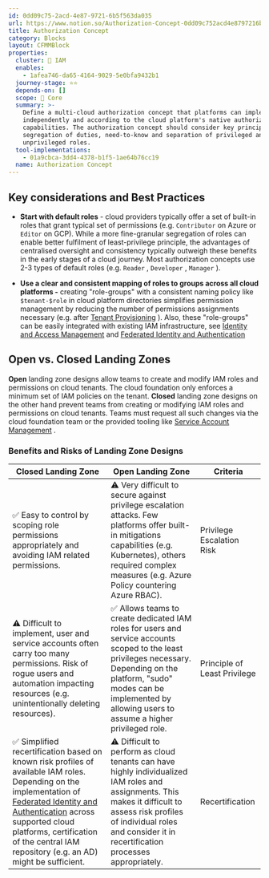 ```yaml
---
id: 0dd09c75-2acd-4e87-9721-6b5f563da035
url: https://www.notion.so/Authorization-Concept-0dd09c752acd4e8797216b5f563da035
title: Authorization Concept
category: Blocks
layout: CFMMBlock
properties:
  cluster: 🔐 IAM
  enables:
    - 1afea746-da65-4164-9029-5e0bfa9432b1
  journey-stage: ⭐️⭐️
  depends-on: []
  scope: 🏢 Core
  summary: >-
    Define a multi-cloud authorization concept that platforms can implement
    independently and according to the cloud platform's native authorization
    capabilities. The authorization concept should consider key principles like
    segregation of duties, need-to-know and separation of privileged and
    unprivileged roles.
  tool-implementations:
    - 01a9cbca-3dd4-4378-b1f5-1ae64b76cc19
  name: Authorization Concept
---
```


## Key considerations and Best Practices

- **Start with default roles** - cloud providers typically offer a set of built-in roles that grant typical set of permissions (e.g. `Contributor` on Azure or `Editor` on GCP). While a more fine-granular segregation of roles can enable better fulfilment of least-privilege principle, the advantages of centralised oversight and consistency typically outweigh these benefits in the early stages of a cloud journey. Most authorization concepts use 2-3 types of default roles (e.g. `Reader` , `Developer` , `Manager` ).

- **Use a clear and consistent mapping of roles to groups across all cloud platforms -** creating "role-groups" with a consistent naming policy like `$tenant-$role` in cloud platform directories simplifies permission management by reducing the number of permissions assignments necessary (e.g. after [Tenant Provisioning](/explore/blocks/tenant-provisioning.md) ). Also, these "role-groups" can be easily integrated with existing IAM infrastructure, see [Identity and Access Management](/explore/blocks/identity-and-access-management.md) and [Federated Identity and Authentication](/explore/blocks/federated-identity-and-authentication.md) 

## Open vs. Closed Landing Zones

**Open** landing zone designs allow teams to create and modify IAM roles and permissions on cloud tenants. The cloud foundation only enforces a minimum set of IAM policies on the tenant. **Closed** landing zone designs on the other hand prevent teams from creating or modifying IAM roles and permissions on cloud tenants. Teams must request all such changes via the cloud foundation team or the provided tooling like [Service Account Management](/explore/blocks/service-account-management.md) .

### Benefits and Risks of Landing Zone Designs

<!-- included database a5214235-32cb-4fbf-b216-764bc7213ba3 -->
| Closed Landing Zone                                                                                                                                                                                                                                                                                                                    | Open Landing Zone                                                                                                                                                                                                                      | Criteria                     |
| -------------------------------------------------------------------------------------------------------------------------------------------------------------------------------------------------------------------------------------------------------------------------------------------------------------------------------------- | -------------------------------------------------------------------------------------------------------------------------------------------------------------------------------------------------------------------------------------- | ---------------------------- |
| ✅ Easy to control by scoping role permissions appropriately and avoiding IAM related permissions.                                                                                                                                                                                                                                      | ⚠️ Very difficult to secure against privilege escalation attacks. Few platforms offer built-in mitigations capabilities (e.g. Kubernetes), others required complex measures (e.g. Azure Policy countering Azure RBAC).                 | Privilege Escalation Risk    |
| ⚠️ Difficult to implement, user and service accounts often carry too many permissions. Risk of rogue users and automation impacting resources (e.g. unintentionally deleting resources).                                                                                                                                               | ✅ Allows teams to create dedicated IAM roles for users and service accounts scoped to the least privileges necessary. Depending on the platform, "sudo" modes can be implemented by allowing users to assume a higher privileged role. | Principle of Least Privilege |
| ✅ Simplified recertification based on known risk profiles of available IAM roles. Depending on the implementation of [Federated Identity and Authentication](/explore/blocks/federated-identity-and-authentication.md) across supported cloud platforms, certification of the central IAM repository (e.g. an AD) might be sufficient. | ⚠️ Difficult to perform as cloud tenants can have highly individualized IAM roles and assignments. This makes it difficult to assess risk profiles of individual roles and consider it in recertification processes appropriately.     | Recertification              |